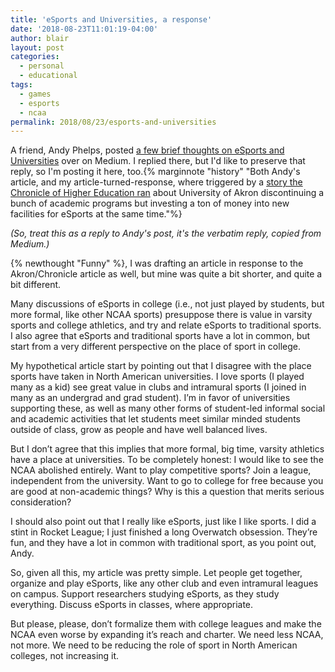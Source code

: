 ```yaml
---
title: 'eSports and Universities, a response'
date: '2018-08-23T11:01:19-04:00'
author: blair
layout: post
categories:
  - personal
  - educational
tags:
  - games
  - esports
  - ncaa
permalink: 2018/08/23/esports-and-universities
---
```

A friend, Andy Phelps, posted [a few brief thoughts on eSports and Universities](https://medium.com/@Andy_at_RITMAGIC/a-few-brief-thoughts-on-esports-and-universities-11b3f89b8de2) over on Medium.  I replied there, but I'd like to preserve that reply, so I'm posting it here, too.{% marginnote "history" "Both Andy's article, and my article-turned-response, where triggered by a [story the Chronicle of Higher Education ran](https://www.chronicle.com/article/U-of-Akron-Will-Phase-Out-80/244293) about University of Akron discontinuing a bunch of academic programs but investing a ton of money into new facilities for eSports at the same time."%}

*(So, treat this as a reply to Andy's post, it's the verbatim reply, copied from Medium.)*

{% newthought "Funny" %}, I was drafting an article in response to the Akron/Chronicle article as well, but mine was quite a bit shorter, and quite a bit different.

Many discussions of eSports in college (i.e., not just played by students, but more formal, like other NCAA sports) presuppose there is value in varsity sports and college athletics, and try and relate eSports to traditional sports. I also agree that eSports and traditional sports have a lot in common, but start from a very different perspective on the place of sport in college.

My hypothetical article start by pointing out that I disagree with the place sports have taken in North American universities. I love sports (I played many as a kid) see great value in clubs and intramural sports (I joined in many as an undergrad and grad student). I’m in favor of universities supporting these, as well as many other forms of student-led informal social and academic activities that let students meet similar minded students outside of class, grow as people and have well balanced lives.

But I don’t agree that this implies that more formal, big time, varsity athletics have a place at universities. To be completely honest: I would like to see the NCAA abolished entirely. Want to play competitive sports? Join a league, independent from the university. Want to go to college for free because you are good at non-academic things? Why is this a question that merits serious consideration?

I should also point out that I really like eSports, just like I like sports. I did a stint in Rocket League; I just finished a long Overwatch obsession. They’re fun, and they have a lot in common with traditional sport, as you point out, Andy.

So, given all this, my article was pretty simple. Let people get together, organize and play eSports, like any other club and even intramural leagues on campus. Support researchers studying eSports, as they study everything. Discuss eSports in classes, where appropriate.

But please, please, don’t formalize them with college leagues and make the NCAA even worse by expanding it’s reach and charter. We need less NCAA, not more. We need to be reducing the role of sport in North American colleges, not increasing it.

